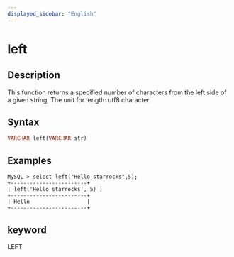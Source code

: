 ```yaml
---
displayed_sidebar: "English"
---
```


# left

## Description

This function returns a specified number of characters from the left side of a given string. The unit for length: utf8 character.

## Syntax

```Haskell
VARCHAR left(VARCHAR str)
```

## Examples

```Plain Text
MySQL > select left("Hello starrocks",5);
+------------------------+
| left('Hello starrocks', 5) |
+------------------------+
| Hello                  |
+------------------------+
```

## keyword

LEFT
